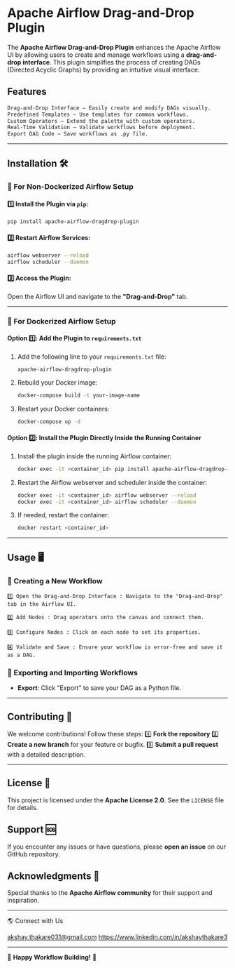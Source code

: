 # Apache Airflow Drag-and-Drop Plugin

&#x20;&#x20;

The **Apache Airflow Drag-and-Drop Plugin** enhances the Apache Airflow UI by allowing users to create and manage workflows using a **drag-and-drop interface**. This plugin simplifies the process of creating DAGs (Directed Acyclic Graphs) by providing an intuitive visual interface.

## Features
```bash
Drag-and-Drop Interface – Easily create and modify DAGs visually. 
Predefined Templates – Use templates for common workflows. 
Custom Operators – Extend the palette with custom operators. 
Real-Time Validation – Validate workflows before deployment. 
Export DAG Code – Save workflows as .py file.

```
---

## Installation 🛠️

### 🔹 For Non-Dockerized Airflow Setup

#### 1️⃣ Install the Plugin via `pip`:

```bash
pip install apache-airflow-dragdrop-plugin
```

#### 2️⃣ Restart Airflow Services:

```bash
airflow webserver --reload
airflow scheduler --daemon
```

#### 3️⃣ Access the Plugin:

Open the Airflow UI and navigate to the **"Drag-and-Drop"** tab.

---

### 🐳 For Dockerized Airflow Setup

#### Option 1️⃣: Add the Plugin to `requirements.txt`

1. Add the following line to your `requirements.txt` file:
   ```
   apache-airflow-dragdrop-plugin
   ```
2. Rebuild your Docker image:
   ```bash
   docker-compose build -t your-image-name
   ```
3. Restart your Docker containers:
   ```bash
   docker-compose up -d
   ```

#### Option 2️⃣: Install the Plugin Directly Inside the Running Container

1. Install the plugin inside the running Airflow container:
   ```bash
   docker exec -it <container_id> pip install apache-airflow-dragdrop-plugin
   ```
2. Restart the Airflow webserver and scheduler inside the container:
   ```bash
   docker exec -it <container_id> airflow webserver --reload
   docker exec -it <container_id> airflow scheduler --daemon
   ```
3. If needed, restart the container:
   ```bash
   docker restart <container_id>
   ```

---

## Usage 🖥️

### 🚀 Creating a New Workflow
```
1️⃣ Open the Drag-and-Drop Interface : Navigate to the "Drag-and-Drop" tab in the Airflow UI. 

2️⃣ Add Nodes : Drag operators onto the canvas and connect them. 

3️⃣ Configure Nodes : Click on each node to set its properties. 

4️⃣ Validate and Save : Ensure your workflow is error-free and save it as a DAG.
```

### 🔄 Exporting and Importing Workflows

- **Export**: Click "Export" to save your DAG as a Python file.
---

## Contributing 🤝

We welcome contributions! Follow these steps: 
1️⃣ **Fork the repository** 
2️⃣ **Create a new branch** for your feature or bugfix. 
3️⃣ **Submit a pull request** with a detailed description.

---

## License 📜

This project is licensed under the **Apache License 2.0**. See the `LICENSE` file for details.

## Support 🆘

If you encounter any issues or have questions, please **open an issue** on our GitHub repository.

## Acknowledgments 🙏

Special thanks to the **Apache Airflow community** for their support and inspiration.

---

🌎 Connect with Us

akshay.thakare031@gmail.com 
https://www.linkedin.com/in/akshaythakare3

---

🚀 **Happy Workflow Building!** 🚀

